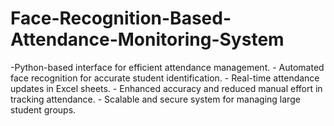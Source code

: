 # Face-Recognition-Based-Attendance-Monitoring-System
-Python-based interface for efficient attendance management. - Automated face recognition for accurate student identification. - Real-time attendance updates in Excel sheets. - Enhanced accuracy and reduced manual effort in tracking attendance. - Scalable and secure system for managing large student groups.
